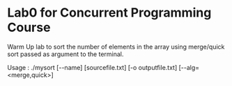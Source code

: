 # Lab0 for Concurrent Programming Course

Warm Up lab to sort the number of elements in the array using merge/quick sort passed as argument to the terminal.

Usage : ./mysort [--name] [sourcefile.txt] [-o outputfile.txt] [--alg=<merge,quick>]
